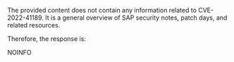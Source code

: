 The provided content does not contain any information related to CVE-2022-41189. It is a general overview of SAP security notes, patch days, and related resources.

Therefore, the response is:

NOINFO